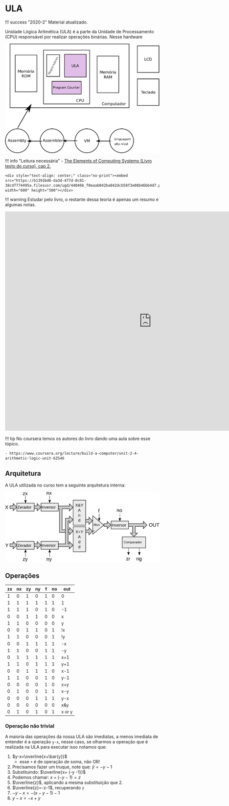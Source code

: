 # ULA

!!! success "2020-2"
    Material atualizado.

Unidade Lógica Aritmética (ULA) é a parte da Unidade de Processamento (CPU) responsável por realizar operações binárias. Nesse hardware 

![](figs/D-ULA/D-sistema-ula.png)

!!! info "Leitura necessária"
    - [The Elements of Computing Systems (Livro texto do curso), cap 2.](https://b1391bd6-da3d-477d-8c01-38cdf774495a.filesusr.com/ugd/44046b_f0eaab042ba042dcb58f3e08b46bb4d7.pdf) 
    
    <div style="text-align: center;" class="no-print"><embed src="https://b1391bd6-da3d-477d-8c01-38cdf774495a.filesusr.com/ugd/44046b_f0eaab042ba042dcb58f3e08b46bb4d7.pdf" width="600" height="500"></div>

!!! warning
    Estudar pelo livro, o restante dessa teoria é apenas um resumo e algumas notas.

<iframe width="955" height="716" src="https://www.youtube.com/embed/zRX3sOtjS10?start=403" frameborder="0" allow="accelerometer; autoplay; encrypted-media; gyroscope; picture-in-picture" allowfullscreen></iframe>

!!! tip
    No coursera temos os autores do livro dando uma aula sobre esse tópico.
    
    - https://www.coursera.org/lecture/build-a-computer/unit-2-4-arithmetic-logic-unit-6ZS46

## Arquitetura

A ULA utilizada no curso tem a seguinte arquitetura interna:

![](figs/D-ULA/D-ula.png)

## Operações

| zx | nx | zy | ny | f | no | out |
|----|----|----|----|---|----|--------|
|  1 |  0 |  1 |  0 | 1 |  0 | 0      |
|  1 |  1 |  1 |  1 | 1 |  1 | 1      |
|  1 |  1 |  1 |  0 | 1 |  0 | -1     |
|  0 |  0 |  1 |  1 | 0 |  0 | x      |
|  1 |  1 |  0 |  0 | 0 |  0 | y      |
|  0 |  0 |  1 |  1 | 0 |  1 | !x     |
|  1 |  1 |  0 |  0 | 0 |  1 | !y     |
|  0 |  0 |  1 |  1 | 1 |  1 | -x     |
|  1 |  1 |  0 |  0 | 1 |  1 | -y     |
|  0 |  1 |  1 |  1 | 1 |  1 | x+1    |
|  1 |  1 |  0 |  1 | 1 |  1 | y+1    |
|  0 |  0 |  1 |  1 | 1 |  0 | x-1    |
|  1 |  1 |  0 |  0 | 1 |  0 | y-1    |
|  0 |  0 |  0 |  0 | 1 |  0 | x+y    |
|  0 |  1 |  0 |  0 | 1 |  1 | x-y    |
|  0 |  0 |  0 |  1 | 1 |  1 | y-x    |
|  0 |  0 |  0 |  0 | 0 |  0 | x&y    |
|  0 |  1 |  0 |  1 | 0 |  1 | x or y |

### Operação não trivial

A maioria das operações da nossa ULA são imediatas, a menos imediata de entender é a operação `y-x`, nesse caso, se olharmos a operação que é realizada na ULA para executar isso notamos que:

1. $y-x=\overline{x+\bar{y}}$
    - esse `+` é de operação de soma, não OR!
1. Precisamos fazer um truque, note que: $\bar{y}=-y-1$
1. Substituindo: $\overline{x+ (-y -1)}$
1. Podemos chamar: $x+ (-y -1) = z$
1. $\overline{z}$, aplicando a mesma substituição que 2.
1. $\overline{z}=-z-1$, recuperando `z`
1. $-y-x=-(x -y -1)-1$
1. $y-x=-x+y$

